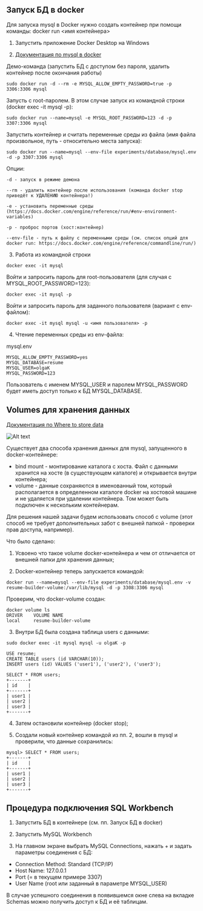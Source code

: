 ## Запуск БД в docker

Для запуска mysql в Docker нужно создать контейнер при помощи команды: docker run <имя контейнера>

1. Запустить приложение Docker Desktop на Windows

2. [Документация по mysql в docker](https://hub.docker.com/_/mysql)

Демо-команда (запустить БД с доступом без пароля, удалить контейнер после окончания работы)
```
sudo docker run -d --rm -e MYSQL_ALLOW_EMPTY_PASSWORD=true -p 3306:3306 mysql
```

Запусть с root-паролем. В этом случае запуск из командной строки (docker exec -it mysql -p):
```
sudo docker run --name=mysql -e MYSQL_ROOT_PASSWORD=123 -d -p 3307:3306 mysql
```

Запустить контейнер и считать переменные среды из файла (имя файла произвольное, путь - относительно места запуска):
```
sudo docker run --name=mysql --env-file experiments/database/mysql.env -d -p 3307:3306 mysql
```

Опции:
```
-d - запуск в режиме демона

--rm - удалить контейнер после использования (команда docker stop приведёт к УДАЛЕНИЮ контейнера!)

-e - установить переменные среды (https://docs.docker.com/engine/reference/run/#env-environment-variables)

-p - проброс портов (хост:контейнер)

--env-file - путь к файлу с переменными среды (см. список опций для docker run: https://docs.docker.com/engine/reference/commandline/run/)
```

3. Работа из командной строки
```
docker exec -it mysql
```

Войти и запросить пароль для root-пользователя (для случая с MYSQL_ROOT_PASSWORD=123):
```
docker exec -it mysql -p
```

Войти и запросить пароль для заданного пользователя (вариант с env-файлом):
```
docker exec -it mysql mysql -u <имя пользователя> -p
```

4. Чтение переменных среды из env-файла:

mysql.env
```
MYSQL_ALLOW_EMPTY_PASSWORD=yes
MYSQL_DATABASE=resume
MYSQL_USER=olgaK
MYSQL_PASSWORD=123
```

Пользователь с именем MYSQL_USER и паролем MYSQL_PASSWORD будет иметь доступ только к БД MYSQL_DATABASE.


## Volumes для хранения данных

[Документация по Where to store data](https://hub.docker.com/_/mysql)

![Alt text](https://docs.docker.com/storage/images/types-of-mounts-volume.png)

Существует два способа хранения данных для mysql, запущенного в docker-контейнере:
* bind mount - монтирование каталога с хоста. Файл с данными хранится на хосте (в существующем каталоге) и открывается внутри контейнера;
* volume - данные сохраняются в именованный том, который располагается в определенном каталоге docker на хостовой машине и не удаляется при удалении контейнера. Том может быть подключен к нескольким контейнерам.

Для решения нашей задачи будем использовать способ с volume (этот способ не требует дополнительных забот с внешней папкой - проверки прав доступа, например).



Что было сделано:
1. Усвоено что такое volume docker-контейнера и чем от отличается от внешней папки для хранения данных;

2. Docker-контейнер теперь запускается командой:
```
docker run --name=mysql --env-file experiments/database/mysql.env -v resume-builder-volume:/var/lib/mysql -d -p 3308:3306 mysql
```
Проверим, что docker-volume создан:
```
docker volume ls
DRIVER    VOLUME NAME
local     resume-builder-volume
```

3. Внутри БД была создана таблица users с данными:
```
sudo docker exec -it mysql mysql -u olgaK -p

USE resume;
CREATE TABLE users (id VARCHAR(10));
INSERT users (id) VALUES ('user1'), ('user2'), ('user3');

SELECT * FROM users;
+-------+
| id    |
+-------+
| user1 |
| user2 |
| user3 |
+-------+

```
4. Затем остановили контейнер (docker stop);

5. Создали новый контейнер командой из пп. 2, вошли в mysql и проверили, что данные сохранились:
```
mysql> SELECT * FROM users;
+-------+
| id    |
+-------+
| user1 |
| user2 |
| user3 |
+-------+
```


## Процедура подключения SQL Workbench

1. Запустить БД в контейнере (см. пп. Запуск БД в docker)

2. Запустить MySQL Workbench

3. На главном экране выбрать MySQL Connections, нажать + и задать параметры соединения с БД:
* Connection Method: Standard (TCP/IP)
* Host Name: 127.0.0.1
* Port (= в текущем примере 3307)
* User Name (root или заданный в параметре MYSQL_USER)

В случае успешного соединения в появившемся окне слева на вкладке Schemas можно получить доступ к БД и её таблицам.
